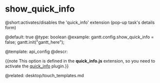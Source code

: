 show_quick_info
=============
@short:activates/disables the 'quick_info' extension (pop-up task's details form)
	
@default: true
@type: boolean
@example:
gantt.config.show_quick_info = false;
gantt.init("gantt_here");

@template:	api_config
@descr:

{{note This option is defined in the **quick_info.js** extension, so you need to activate the [quick_info](desktop/extensions_list.md#quickinfo) plugin.}}





@related: desktop/touch_templates.md